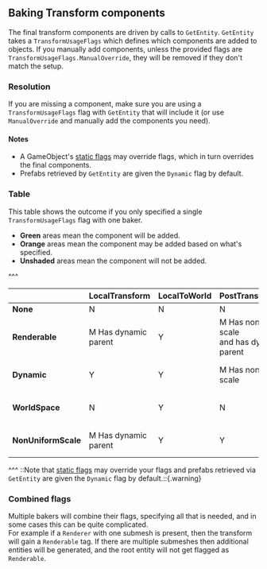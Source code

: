 ## Baking Transform components
The final transform components are driven by calls to `GetEntity`.
`GetEntity` takes a `TransformUsageFlags` which defines which components are added to objects. If you manually add components, unless the provided flags are `TransformUsageFlags.ManualOverride`, they will be removed if they don't match the setup.

### Resolution
If you are missing a component, make sure you are using a `TransformUsageFlags` flag with `GetEntity` that will include it (or use `ManualOverride` and manually add the components you need).
#### Notes
- A GameObject's [static flags](Static%20Entities.md) may override flags, which in turn overrides the final components.
- Prefabs retrieved by `GetEntity` are given the `Dynamic` flag by default.

### Table
This table shows the outcome if you only specified a single `TransformUsageFlags` flag with one baker.  
- **Green** areas mean the component will be added.  
- **Orange** areas mean the component may be added based on what's specified.  
- **Unshaded** areas mean the component will not be added.

^^^

|                     | LocalTransform       | LocalToWorld         | PostTransformMatrix                                | Parent                              | Child                             |
|---------------------|----------------------|----------------------|----------------------------------------------------|-------------------------------------|-----------------------------------|
| **None**            | N                    | N                    | N                                                  | N                                   | N                                 |
| **Renderable**      | M Has dynamic parent | Y                    | M Has non-uniform scale<br/>and has dynamic parent | M Has dynamic parent                | M Has dynamic child               |
| **Dynamic**         | Y                    | Y                    | M Has non-uniform scale                            | M Has dynamic parent                | M Has dynamic child               |
| **WorldSpace**      | N                    | Y                    | N                                                  | N                                   | M Has dynamic child               |
| **NonUniformScale** | M Has dynamic parent | Y                    | Y                                                  | M Has dynamic parent                | M Has dynamic child               |
^^^ ::Note that [static flags](Static%20Entities.md) may override your flags and prefabs retrieved via `GetEntity` are given the `Dynamic` flag by default.::{.warning}

### Combined flags
Multiple bakers will combine their flags, specifying all that is needed, and in some cases this can be quite complicated.  
For example if a `Renderer` with one submesh is present, then the transform will gain a `Renderable` tag. If there are multiple submeshes then additional entities will be generated, and the root entity will not get flagged as `Renderable`.